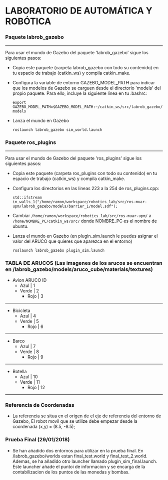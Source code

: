 # LABORATORIO DE AUTOMÁTICA Y ROBÓTICA


### Paquete labrob_gazebo
* * *

Para usar el mundo de Gazebo del paquete 'labrob_gazebo' sigue los siguientes pasos:

 * Copia este paquete (carpeta labrob_gazebo con todo su contenido) en tu espacio de trabajo (catkin_ws) y compila catkin_make.

 * Configura la variable de entorno GAZEBO_MODEL_PATH para indicar que los modelos de Gazebo se carguen desde el directorio 'models' del propio paquete. Para ello, incluye la siguiente línea en tu .bashrc:

    `export GAZEBO_MODEL_PATH=$GAZEBO_MODEL_PATH:~/catkin_ws/src/labrob_gazebo/models`

 * Lanza el mundo en Gazebo
 
    `roslaunch labrob_gazebo sim_world.launch`

### Paquete ros_plugins
* * *

Para usar el mundo de Gazebo del paquete 'ros_plugins' sigue los siguientes pasos:

 * Copia este paquete (carpeta ros_plugins con todo su contenido) en tu espacio de trabajo (catkin_ws) y compila catkin_make.

 * Configura los directorios en las lineas 223 a la 254 de ros_plugins.cpp:

    `std::ifstream in_walls_1("/home/ramon/workspace/robotics_lab/src/ros-muar-upm/labrob_gazebo/models/barrier_1/model.sdf");`

 * Cambiar `/home/ramon/workspace/robotics_lab/src/ros-muar-upm/` a `/home/NOMBRE_PC/catkin_ws/src/` donde NOMBRE_PC es el nombre de ubuntu.

 * Lanza el mundo en Gazebo (en plugin_sim.launch le puedes asignar el valor del ARUCO que quieres que aparezca en el entorno)
 
    `roslaunch labrob_gazebo plugin_sim.launch`

### TABLA DE ARUCOS (Las imagenes de los arucos se encuentran en /labrob_gazebo/models/aruco_cube/materials/textures)
 		     
 * Avion             ARUCO ID
	* Azul	   |	1
 	* Verde	   |	2
    	* Rojo	   |	3
--------------------------------
 * Bicicleta 
	* Azul	   |	4
 	* Verde	   |	5
    	* Rojo     |	6
--------------------------------
 * Barco 
	* Azul	   |	7
 	* Verde	   |	8
    	* Rojo	   |	9
--------------------------------
 * Botella 
	* Azul	   |	10
 	* Verde	   |	11
    	* Rojo	   |	12
--------------------------------

### Referencia de Coordenadas

 * La referencia se situa en el origen de el eje de referencia del entorno de Gazebo, El robot movil que se utilize debe empezar desde la coordenada (x,y) = (8.5, -8.5);

### Prueba Final (29/01/2018)

 * Se han añadido dos entornos para utilizar en la prueba final. En /labrob_gazebo/worlds estan final_test.world y final_test_2.world. Ademas, se ha añadido otro launcher llamado plugin_sim_final.launch. Este launcher añade el puntoi de informacion y se encarga de la contabilizacion de los puntos de las monedas y bombas.


